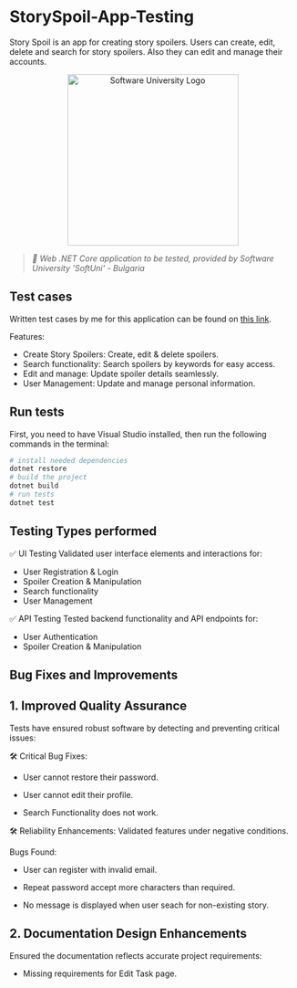 # StorySpoil-App-Testing

Story Spoil is an app for creating story spoilers. Users can create, edit, delete and search for story spoilers. Also they can edit and manage their accounts.


<p align="center">
  <img 
    alt="Software University Logo"
    src="https://vizia.sofia.bg/wp-content/uploads/2018/11/software-university-logo.png"
    width="300"
  >
</p>

> _🧪 Web .NET Core application to be tested, provided by Software University 'SoftUni' - Bulgaria_

## Test cases
Written test cases by me for this application can be found on [this link](https://docs.google.com/spreadsheets/d/1EQ8GlasIktTlla4jjLqdzei-pgCaJ4JP/edit?usp=drive_link&ouid=101865710122533479047&rtpof=true&sd=true). 

Features:

  - Create Story Spoilers: Create, edit & delete spoilers.
  -  Search functionality: Search spoilers by keywords for easy access.
  -  Edit and manage: Update spoiler details seamlessly.
  -  User Management: Update and manage personal information.

## Run tests
First, you need to have Visual Studio installed, then run the following commands in the terminal:

```bash
# install needed dependencies
dotnet restore
# build the project
dotnet build
# run tests
dotnet test
```

## Testing Types performed

✅ UI Testing
Validated user interface elements and interactions for:

  - User Registration & Login
  - Spoiler Creation & Manipulation
  - Search functionality
  - User Management

✅ API Testing
Tested backend functionality and API endpoints for:

  - User Authentication
  - Spoiler Creation & Manipulation



## Bug Fixes and Improvements
## 1. Improved Quality Assurance

Tests have ensured robust software by detecting and preventing critical issues:

🛠 Critical Bug Fixes:

  - User cannot restore their password.

  - User cannot edit their profile.
   
  - Search Functionality does not work.


🛠 Reliability Enhancements: Validated features under negative conditions.

Bugs Found:

  - User can register with invalid email.

  - Repeat password accept more characters than required.

  - No message is displayed when user seach for non-existing story.

## 2. Documentation Design Enhancements

Ensured the documentation reflects accurate project requirements:

  - Missing requirements for Edit Task page.
